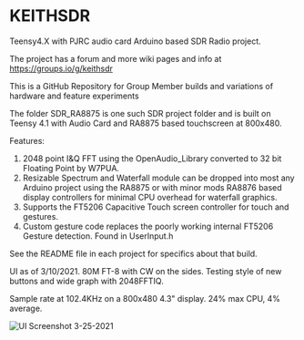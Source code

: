 # KEITHSDR
Teensy4.X with PJRC audio card Arduino based SDR Radio project.  

The project has a forum and more wiki pages and info at https://groups.io/g/keithsdr

This is a GitHub Repository for Group Member builds and variations of hardware and feature experiments

The folder SDR_RA8875 is one such SDR project folder and is built on Teensy 4.1 with Audio Card and RA8875 based touchscreen at 800x480.  
  
  Features:
  
  1. 2048 point I&Q FFT using the OpenAudio_Library converted to 32 bit Floating Point by W7PUA.
  2. Resizable Spectrum and Waterfall module can be dropped into most any Arduino project using the RA8875 or with minor mods RA8876 based display controllers for minimal CPU overhead for waterfall graphics.  
  3. Supports the FT5206 Capacitive Touch screen controller for touch and gestures.
  4. Custom gesture code replaces the poorly working internal FT5206 Gesture detection.  Found in UserInput.h

See the README file in each project for specifics about that build.

UI as of 3/10/2021.  80M FT-8 with CW on the sides.  Testing style of new buttons and wide graph with 2048FFTIQ. 

Sample rate at 102.4KHz on a 800x480 4.3" display. 24% max CPU, 4% average.  

![UI Screenshot 3-25-2021](https://github.com/K7MDL2/KEITHSDR/blob/main/SDR_RA8875/Pictures/3-25-2021%20ScreenShot.jpg)
